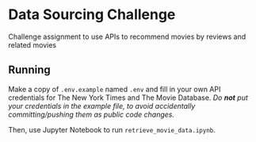 # Data Sourcing Challenge

Challenge assignment to use APIs to recommend movies by reviews and related movies

## Running

Make a copy of `.env.example` named `.env` and fill in your own API credentials for The New York Times and The Movie Database.
_Do **not** put your credentials in the example file, to avoid accidentally committing/pushing them as public code changes._

Then, use Jupyter Notebook to run `retrieve_movie_data.ipynb`.
